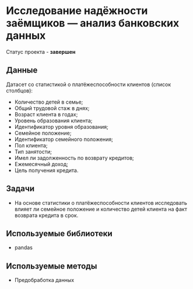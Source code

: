 # Исследование надёжности заёмщиков — анализ банковских данных
Статус проекта - **завершен**
## Данные
Датасет со статистикой о платёжеспособности клиентов (список столбцов):
- Количество детей в семье;
- Общий трудовой стаж в днях;
- Возраст клиента в годах;
- Уровень образования клиента;
- Идентификатор уровня образования;
- Семейное положение;
- Идентификатор семейного положения;
- Пол клиента;
- Тип занятости;
- Имел ли задолженность по возврату кредитов;
- Ежемесячный доход;
- Цель получения кредита.
## Задачи
- На основе статистики о платёжеспособности клиентов исследовать влияет ли семейное положение и количество детей клиента на факт возврата кредита в срок.
## Используемые библиотеки
- pandas
## Используемые методы
- Предобработка данных

